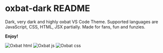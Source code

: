 # oxbat-dark README


Dark, very dark and highly oxbat VS Code Theme. Supported languages are JavaScript, CSS, HTML, JSX partially. Made for fans, fun and funzies.

**Enjoy!**

![Oxbat html](https://user-images.githubusercontent.com/87567929/189558868-8f4bf7f2-74c1-45ae-a761-1d983f4f3144.jpg)
![Oxbat js](https://user-images.githubusercontent.com/87567929/189558870-12c47ffe-5d4f-447a-92a1-27cb7a9ecb7b.jpg)
![Oxbat css](https://user-images.githubusercontent.com/87567929/189558871-822c0e39-bada-4af2-bd19-22e907ad110b.jpg)
